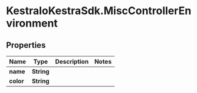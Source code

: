 # KestraIoKestraSdk.MiscControllerEnvironment

## Properties

Name | Type | Description | Notes
------------ | ------------- | ------------- | -------------
**name** | **String** |  | 
**color** | **String** |  | 


